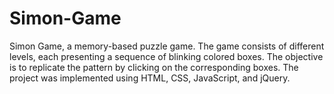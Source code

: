# Simon-Game
Simon Game, a memory-based puzzle game. 
The game consists of different levels, each presenting a sequence of blinking colored boxes. 
The objective is to replicate the pattern by clicking on the corresponding boxes. 
The project was implemented using HTML, CSS, JavaScript, and jQuery.
